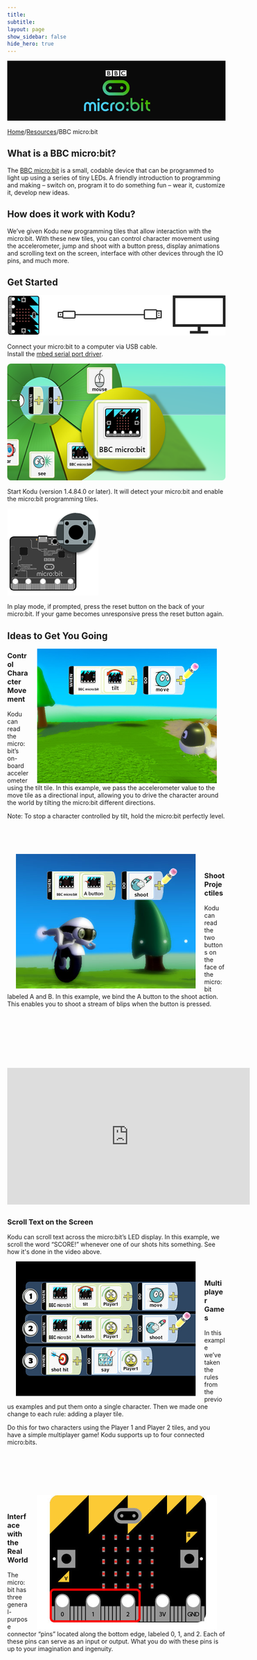 ```yaml
---
title:
subtitle:
layout: page
show_sidebar: false
hide_hero: true
---
```


![BBC micro:bit](microbit_header.jpg)

[Home](../..)/[Resources](..)/BBC micro:bit

## What is a BBC micro:bit?
The [BBC micro:bit](http://microbit.org/) is a small, codable device that can be programmed to light up using a series of tiny LEDs. A friendly introduction to programming and making – switch on, program it to do something fun – wear it, customize it, develop new ideas.

## How does it work with Kodu?
We’ve given Kodu new programming tiles that allow interaction with the micro:bit. With these new tiles, you can control character movement using the accelerometer, jump and shoot with a button press, display animations and scrolling text on the screen, interface with other devices through the IO pins, and much more.

## Get Started
![Connect](connect_microbit.png)

Connect your micro:bit to a computer via USB cable.<br>
Install the [mbed serial port driver](https://developer.mbed.org/media/downloads/drivers/mbedWinSerial_16466.exe).

![Tiles](microbit_tiles.png)

Start Kodu (version 1.4.84.0 or later). It will detect your micro:bit and enable
the micro:bit programming tiles.

![Reset](reset_microbit.png)

In play mode, if prompted, press the reset button on the back of
your micro:bit. If your game becomes unresponsive press
the reset button again.

## Ideas to Get You Going


<p>
  <img src="movement.jpg" align="right" hspace="20"<br>
  <h3>Control Character Movement</h3>
  Kodu can read the micro:bit’s on-board accelerometer using the tilt tile. In this example, we pass the accelerometer value to the move tile as a directional input, allowing you to drive the character around the world by tilting the micro:bit different directions.
  
  Note: To stop a character controlled by tilt, hold the micro:bit perfectly level.
</p>

<br><br><br>

<p>
  <img src="shoot.jpg" align="left" hspace="20"/><br>
  <h3>Shoot Projectiles</h3>
  Kodu can read the two buttons on the face of the micro:bit labeled A and B. In this example, we bind the A button to the shoot action. This enables you to shoot a stream of blips when the button is pressed.
</p>

<br><br><br><br><br>

<p>
  <div id="kodu" align="left">
    <h1>
      <iframe width="560" height="315" src="https://www.youtube.com/embed/4qwnOglsS3A" frameborder="0" allowfullscreen=""></iframe>
    </h1>
  </div>

  <h3>Scroll Text on the Screen</h3>
  Kodu can scroll text across the micro:bit’s LED display. In this example, we scroll the word “SCORE!” whenever one of our shots hits something.  See how it's done in the video above.
</p>

<p>
  <img src="scroll_text.jpg" align="left" hspace="20"/><br>
  <h3>Multiplayer Games</h3>
  In this example we’ve taken the rules from the previous examples and put them onto a single character. Then we made one change to each rule: adding a player tile.
  
  Do this for two characters using the Player 1 and Player 2 tiles, and you have a simple multiplayer game! Kodu supports up to four connected micro:bits.
</p>

<br><br><br><br><br>

<p>
  <img src="microbit_interface.jpg" align="right" hspace="20"/><br>
  <h3>Interface with the Real World</h3>
  The micro:bit has three general-purpose connector “pins” located along the bottom edge, labeled 0, 1, and 2. Each of these pins can serve as an input or output. What you do with these pins is up to your imagination and ingenuity.
</p>

<br><br><br><br><br><br>

## Learn More
* [The BBC micro:bit website](http://microbit.org/)
* [Microsoft Research micro:bit website](http://research.microsoft.com/microbit)
* [MakeCode for micro:bit website](https://makecode.microbit.org/)

![BBC micro:bit](microbit_footer.jpg)
